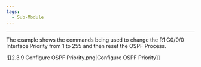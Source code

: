 ```yaml
---
tags:
  - Sub-Module
---
```


---
The example shows the commands being used to change the R1 G0/0/0 Interface Priority from 1 to 255 and then reset the OSPF Process.

![[2.3.9 Configure OSPF Priority.png|Configure OSPF Priority]]